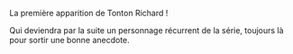 La première apparition de Tonton Richard !

Qui deviendra par la suite un personnage récurrent de la série, toujours
là pour sortir une bonne anecdote.
